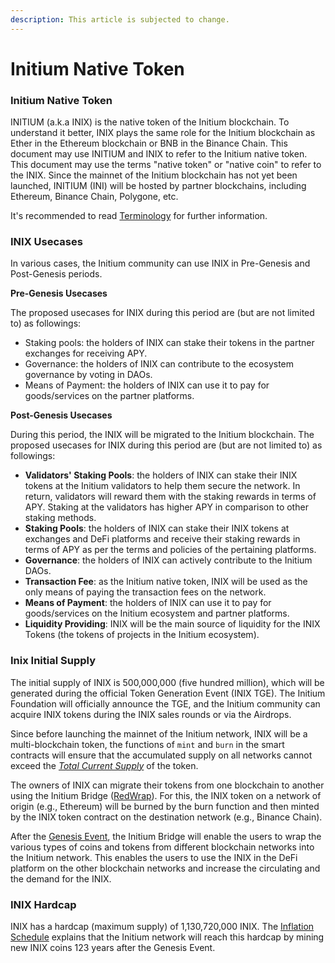 ```yaml
---
description: This article is subjected to change.
---
```


# Initium Native Token

### Initium Native Token

INITIUM (a.k.a INIX) is the native token of the Initium blockchain. To understand it better, INIX plays the same role for the Initium blockchain as Ether in the Ethereum blockchain or BNB in the Binance Chain. This document may use INITIUM and INIX to refer to the Initium native token. This document may use the terms "native token" or "native coin" to refer to the INIX. Since the mainnet of the Initium blockchain has not yet been launched, INITIUM (INI) will be hosted by partner blockchains, including Ethereum, Binance Chain, Polygone, etc.

It's recommended to read [Terminology](../../teminology.md) for further information.&#x20;

### INIX Usecases

In various cases, the Initium community can use INIX in Pre-Genesis and Post-Genesis periods.

**Pre-Genesis Usecases**

The proposed usecases for INIX during this period are (but are not limited to) as followings:

* Staking pools: the holders of INIX can stake their tokens in the partner exchanges for receiving APY.
* Governance: the holders of INIX can contribute to the ecosystem governance by voting in DAOs.
* Means of Payment: the holders of INIX can use it to pay for goods/services on the partner platforms.

**Post-Genesis Usecases**

During this period, the INIX will be migrated to the Initium blockchain. The proposed usecases for INIX during this period are (but are not limited to) as followings:

* **Validators' Staking Pools**: the holders of INIX can stake their INIX tokens at the Initium validators to help them secure the network. In return, validators will reward them with the staking rewards in terms of APY. Staking at the validators has higher APY in comparison to other staking methods.&#x20;
* **Staking Pools**: the holders of INIX can stake their INIX tokens at exchanges and DeFi platforms and receive their staking rewards in terms of APY as per the terms and policies of the pertaining platforms.&#x20;
* **Governance**: the holders of INIX can actively contribute to the Initium DAOs.&#x20;
* **Transaction Fee**: as the Initium native token, INIX will be used as the only means of paying the transaction fees on the network.&#x20;
* **Means of Payment**: the holders of INIX can use it to pay for goods/services on the Initium ecosystem and partner platforms.
* **Liquidity Providing**: INIX will be the main source of liquidity for the INIX Tokens (the tokens of projects in the Initium ecosystem).&#x20;

### Inix Initial Supply&#x20;

The initial supply of INIX is 500,000,000 (five hundred million), which will be generated during the official Token Generation Event (INIX TGE). The Initium Foundation will officially announce the TGE, and the Initium community can acquire INIX tokens during the INIX sales rounds or via the Airdrops.

Since before launching the mainnet of the Initium network, INIX will be a multi-blockchain token, the functions of `mint` and `burn` in the smart contracts will ensure that the accumulated supply on all networks cannot exceed the [_Total Current Supply_](../../teminology.md#total-current-supply) of the token. &#x20;

The owners of INIX can migrate their tokens from one blockchain to another using the Initium Bridge ([RedWrap](../../../../wallet-guide/redwrap.md)). For this, the INIX token on a network of origin (e.g., Ethereum) will be burned by the burn function and then minted by the INIX token contract on the destination network (e.g., Binance Chain).&#x20;

After the [Genesis Event](../../teminology.md#genesis-event), the Initium Bridge will enable the users to wrap the various types of coins and tokens from different blockchain networks into the Initium network. This enables the users to use the INIX in the DeFi platform on the other blockchain networks and increase the circulating and the demand for the INIX.

### INIX Hardcap

INIX has a hardcap (maximum supply) of 1,130,720,000 INIX. The [Inflation Schedule](../inflation-schedule.md) explains that the Initium network will reach this hardcap by mining new INIX coins 123 years after the Genesis Event.
